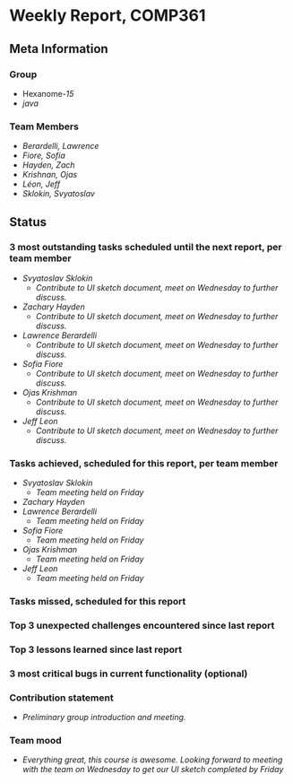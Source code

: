 # Weekly Report, COMP361

## Meta Information

### Group

 * Hexanome-*15*
 * *java*

### Team Members

 * *Berardelli, Lawrence*
 * *Fiore, Sofia*
 * *Hayden, Zach*
 * *Krishnan, Ojas*
 * *Léon, Jeff*
 * *Sklokin, Svyatoslav*

## Status

### 3 most outstanding tasks scheduled until the next report, per team member

 * *Svyatoslav Sklokin*
   * *Contribute to UI sketch document, meet on Wednesday to further discuss.*
 * *Zachary Hayden*
   * *Contribute to UI sketch document, meet on Wednesday to further discuss.*
 * *Lawrence Berardelli*
   * *Contribute to UI sketch document, meet on Wednesday to further discuss.*
 * *Sofia Fiore*
   * *Contribute to UI sketch document, meet on Wednesday to further discuss.*
 * *Ojas Krishman*
   * *Contribute to UI sketch document, meet on Wednesday to further discuss.*
 * *Jeff Leon*
   * *Contribute to UI sketch document, meet on Wednesday to further discuss.*

### Tasks achieved, scheduled for this report, per team member

 * *Svyatoslav Sklokin*
   * *Team meeting held on Friday*
 * *Zachary Hayden*
 * *Lawrence Berardelli*
   * *Team meeting held on Friday*
 * *Sofia Fiore*
   * *Team meeting held on Friday*
 * *Ojas Krishman*
   * *Team meeting held on Friday*
 * *Jeff Leon*
   * *Team meeting held on Friday*

### Tasks missed, scheduled for this report



### Top 3 unexpected challenges encountered since last report



### Top 3 lessons learned since last report



### 3 most critical bugs in current functionality (optional)



### Contribution statement

 * *Preliminary group introduction and meeting.*

### Team mood

 * *Everything great, this course is awesome. Looking forward to meeting with the team on Wednesday to get our UI sketch completed by Friday*

